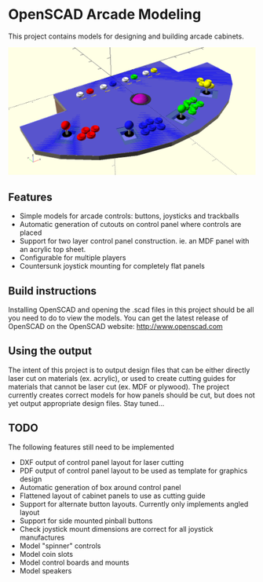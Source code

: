# OpenSCAD Arcade Modeling

This project contains models for designing and building arcade cabinets.

![Arcade Panel](images/example_panel.png)

## Features

- Simple models for arcade controls: buttons, joysticks and trackballs
- Automatic generation of cutouts on control panel where controls are placed
- Support for two layer control panel construction. ie. an MDF panel with an
  acrylic top sheet.
- Configurable for multiple players
- Countersunk joystick mounting for completely flat panels

## Build instructions

Installing OpenSCAD and opening the .scad files in this project should be all you
need to do to view the models.
You can get the latest release of OpenSCAD on the OpenSCAD website:
http://www.openscad.com

## Using the output

The intent of this project is to output design files that can be either directly
laser cut on materials (ex. acrylic),
or used to create cutting guides for materials that cannot be laser cut (ex. MDF
or plywood).
The project currently creates correct models for how panels should be cut,
but does not yet output appropriate design files. Stay tuned...

## TODO

The following features still need to be implemented

- DXF output of control panel layout for laser cutting
- PDF output of control panel layout to be used as template for graphics design
- Automatic generation of box around control panel
- Flattened layout of cabinet panels to use as cutting guide
- Support for alternate button layouts. Currently only implements angled layout
- Support for side mounted pinball buttons
- Check joystick mount dimensions are correct for all joystick manufactures
- Model "spinner" controls
- Model coin slots
- Model control boards and mounts
- Model speakers


